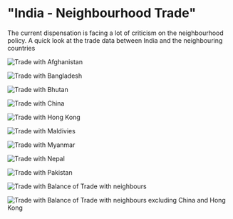 "India - Neighbourhood Trade"
========================================================


The current dispensation is facing a lot of criticism on the neighbourhood policy. A quick look at the trade data between India and the neighbouring countries

![Trade with Afghanistan](https://gulgit.github.com/fp/images/Ind_Af_Trade_Aug2015.png)

![Trade with Bangladesh](https://gulgit.github.com/fp/images/Ind_BD_Trade_Aug2015.png)

![Trade with Bhutan](https://gulgit.github.com/fp/images/Ind_Bhutan_Trade_Aug2015.png)

![Trade with China](https://gulgit.github.com/fp/images/Ind_China_Trade_Aug2015.png)

![Trade with Hong Kong](https://gulgit.github.com/fp/images/Ind_HK_Trade_Aug2015.png)

![Trade with Maldivies](https://gulgit.github.com/fp/images/Ind_Maldives_Trade_Aug2015.png)

![Trade with Myanmar](https://gulgit.github.com/fp/images/Ind_Myanmar_Trade_Aug2015.png)

![Trade with Nepal](https://gulgit.github.com/fp/images/Ind_Nepal_Trade_Aug2015.png)

![Trade with Pakistan](https://gulgit.github.com/fp/images/Ind_Pak_Trade_Aug2015.png)

![Trade with Balance of Trade with neighbours](https://gulgit.github.com/fp/images/Ind_BOT_AUg2015.jpeg)

![Trade with Balance of Trade with neighbours excluding China and Hong Kong](https://gulgit.github.com/fp/images/Ind_BOT_AUg2015.jpeg)

